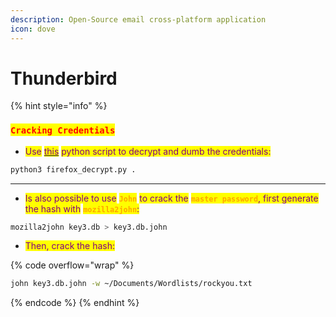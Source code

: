 ```yaml
---
description: Open-Source email cross-platform application
icon: dove
---
```


# Thunderbird

{% hint style="info" %}
### <mark style="color:red;">`Cracking Credentials`</mark>

* <mark style="color:purple;">Use</mark> [<mark style="color:purple;">this</mark>](https://github.com/unode/firefox_decrypt) <mark style="color:purple;">python script to decrypt and dumb the credentials:</mark>

```sh
python3 firefox_decrypt.py .
```

***

* <mark style="color:purple;">Is also possible to use</mark> <mark style="color:orange;">**`John`**</mark> <mark style="color:purple;">to crack the</mark> <mark style="color:orange;">**`master password`**</mark><mark style="color:purple;">, first generate the hash with</mark> <mark style="color:orange;">**`mozilla2john`**</mark><mark style="color:purple;">:</mark>

```sh
mozilla2john key3.db > key3.db.john
```

* <mark style="color:purple;">Then, crack the hash:</mark>

{% code overflow="wrap" %}
```sh
john key3.db.john -w ~/Documents/Wordlists/rockyou.txt
```
{% endcode %}
{% endhint %}

